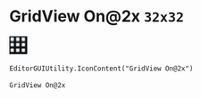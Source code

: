 # GridView On@2x `32x32`
<img src="/img/GridView%20On.png" width=32 height=32>

``` CSharp
EditorGUIUtility.IconContent("GridView On@2x")
```
```
GridView On@2x
```
